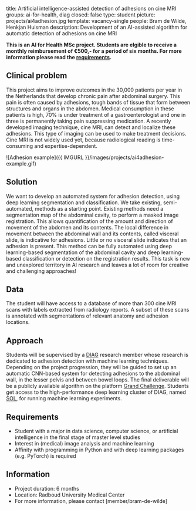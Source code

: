 title: Artificial intelligence-assisted detection of adhesions on cine MRI
groups: ai-for-health, diag
closed: false
type: student
picture: projects/ai4adhesion.jpg
template: vacancy-single
people: Bram de Wilde, Henkjan Huisman
description: Development of an AI-assisted algorithm for automatic detection of adhesions on cine MRI

**This is an AI for Health MSc project. Students are elgible to receive 
a monthly reimbursement of €500,- for a period of six months. For more 
information please read the 
[requirements](https://www.ai-for-health.nl/requirements/).**

## Clinical problem
This project aims to improve outcomes in the 30,000 patients per
year in the Netherlands that develop chronic pain after abdominal
surgery. This pain is often caused by adhesions, tough bands of tissue
that form between structures and organs in the abdomen. Medical
consumption in these patients is high, 70% is under treatment of a
gastroenterologist and one in three is permanently taking pain 
suppressing medication. A recently
developed imaging technique, cine MRI, can detect and localize
these adhesions. This type of imaging can be used to make treatment
decisions. Cine MRI is not widely used yet, because radiological
reading is time-consuming and expertise-dependent.

![Adhesion example]({{ IMGURL }}/images/projects/ai4adhesion-example.gif)

## Solution
We want to develop an automated system for adhesion detection, using
deep learning segmentation and classification. We take existing, 
semi-automated, methods as a starting point.
Existing methods need a segmentation map of the abdominal cavity, to 
perform a masked image registration. This allows quantification of the amount 
and direction of movement of the abdomen and its contents. The local
difference in movement between the abdominal wall and its contents, 
called visceral slide, is indicative for adhesions. Little or no visceral slide indicates that
an adhesion is present. This method can be fully automated using 
deep learning-based segmentation of the abdominal cavity and deep
learning-based classification or detection on the registration
results. This task is new and unexplored territory in AI research and
leaves a lot of room for creative and challenging approaches!

## Data
The student will have access to a database of more than 300 cine MRI
scans with labels extracted from radiology reports. A subset of these
scans is annotated with segmentations of relevant anatomy and adhesion 
locations.

## Approach
Students will be supervised by a [DIAG](https://www.diagnijmegen.nl/) 
research member whose research is dedicated to adhesion detection 
with machine learning techniques. Depending on the project progression, 
they will be guided to set up an automatic CNN-based system for 
detecting adhesions to the abdominal wall, in the lesser pelvis and 
between bowel loops. The final deliverable will be a publicly available 
algorithm on the platform 
[Grand Challenge](https://grand-challenge.org/algorithms/). Students get 
access to the high-performance deep learning cluster of DIAG, named 
[SOL](https://rtc.diagnijmegen.nl/software/sol/), for running machine 
learning experiments.

## Requirements
- Student with a major in data science, computer science, or artificial 
    intelligence in the final stage of master level studies
- Interest in (medical) image analysis and machine learning
- Affinity with programming in Python and with deep learning packages 
    (e.g. PyTorch) is required
 
## Information
- Project duration: 6 months
- Location: Radboud University Medical Center
- For more information, please contact [member/bram-de-wilde]
